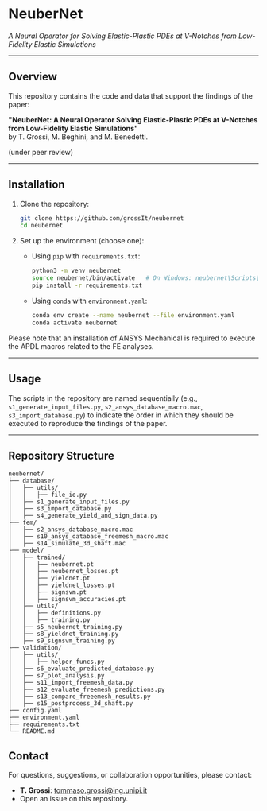# NeuberNet

*A Neural Operator for Solving Elastic-Plastic PDEs at V-Notches from Low-Fidelity Elastic Simulations*

---

## Overview

This repository contains the code and data that support the findings of the paper:

**"NeuberNet: A Neural Operator Solving Elastic-Plastic PDEs at V-Notches from Low-Fidelity Elastic Simulations"**  
by T. Grossi, M. Beghini, and M. Benedetti.

(under peer review)

---

## Installation

1. Clone the repository:
   ```bash
   git clone https://github.com/grossIt/neubernet
   cd neubernet
   ```

2. Set up the environment (choose one):

   - Using `pip` with `requirements.txt`:
     ```bash
     python3 -m venv neubernet
     source neubernet/bin/activate   # On Windows: neubernet\Scripts\activate
     pip install -r requirements.txt
     ```

   - Using `conda` with `environment.yaml`:
     ```bash
     conda env create --name neubernet --file environment.yaml
     conda activate neubernet
     ```

Please note that an installation of ANSYS Mechanical is required to execute the APDL macros related to the FE analyses.

---

## Usage

The scripts in the repository are named sequentially (e.g., `s1_generate_input_files.py`, `s2_ansys_database_macro.mac`, `s3_import_database.py`) to indicate the order in which they should be executed to reproduce the findings of the paper.

---

## Repository Structure
```
neubernet/
├── database/                 
│   ├── utils/
│   │   ├── file_io.py
│   ├── s1_generate_input_files.py
│   ├── s3_import_database.py
│   ├── s4_generate_yield_and_sign_data.py
├── fem/
│   ├── s2_ansys_database_macro.mac
│   ├── s10_ansys_database_freemesh_macro.mac
│   ├── s14_simulate_3d_shaft.mac
├── model/                
│   ├── trained/
│   │   ├── neubernet.pt
│   │   ├── neubernet_losses.pt
│   │   ├── yieldnet.pt
│   │   ├── yieldnet_losses.pt
│   │   ├── signsvm.pt
│   │   ├── signsvm_accuracies.pt
│   ├── utils/
│   │   ├── definitions.py
│   │   ├── training.py
│   ├── s5_neubernet_training.py
│   ├── s8_yieldnet_training.py
│   ├── s9_signsvm_training.py
├── validation/                 
│   ├── utils/
│   │   ├── helper_funcs.py
│   ├── s6_evaluate_predicted_database.py
│   ├── s7_plot_analysis.py
│   ├── s11_import_freemesh_data.py
│   ├── s12_evaluate_freemesh_predictions.py
│   ├── s13_compare_freeemesh_results.py
│   ├── s15_postprocess_3d_shaft.py
├── config.yaml
├── environment.yaml
├── requirements.txt
└── README.md
```

## Contact
For questions, suggestions, or collaboration opportunities, please contact:
- **T. Grossi**: [tommaso.grossi@ing.unipi.it](mailto:tommaso.grossi@ing.unipi.it)
- Open an issue on this repository.

